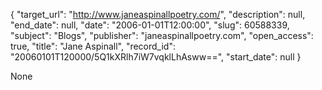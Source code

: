 {
  "target_url": "http://www.janeaspinallpoetry.com/", 
  "description": null, 
  "end_date": null, 
  "date": "2006-01-01T12:00:00", 
  "slug": 60588339, 
  "subject": "Blogs", 
  "publisher": "janeaspinallpoetry.com", 
  "open_access": true, 
  "title": "Jane Aspinall", 
  "record_id": "20060101T120000/5Q1kXRlh7iW7vqklLhAsww==", 
  "start_date": null
}

None